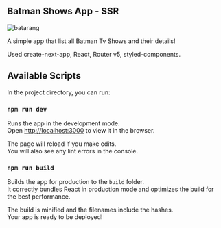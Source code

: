 ## Batman Shows App - SSR

![batarang](https://cool-toys.com.au/wp-content/uploads/2019/06/fac408308-justice-league-2017-batarang-1-1-scale-life-size-stunt-replica-01.1551747397-500x313.png)

A simple app that list all Batman Tv Shows and their details!

Used create-next-app, React, Router v5, styled-components.


## Available Scripts

In the project directory, you can run:

### `npm run dev`

Runs the app in the development mode.<br />
Open [http://localhost:3000](http://localhost:3000) to view it in the browser.

The page will reload if you make edits.<br />
You will also see any lint errors in the console.


### `npm run build`

Builds the app for production to the `build` folder.<br />
It correctly bundles React in production mode and optimizes the build for the best performance.

The build is minified and the filenames include the hashes.<br />
Your app is ready to be deployed!
